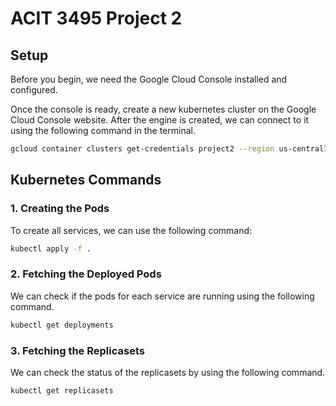 # ACIT 3495 Project 2

## Setup

Before you begin, we need the Google Cloud Console installed and configured.

Once the console is ready, create a new kubernetes cluster on the Google Cloud Console website. After the engine is created, we can connect to it using the following command in the terminal.

```bash
gcloud container clusters get-credentials project2 --region us-central1 --project acit-3855-vm
```

## Kubernetes Commands

### 1. Creating the Pods

To create all services, we can use the following command:

```bash
kubectl apply -f .
```

### 2. Fetching the Deployed Pods

We can check if the pods for each service are running using the following command.

```bash
kubectl get deployments
```

### 3. Fetching the Replicasets

We can check the status of the replicasets by using the following command.

```bash
kubectl get replicasets
```